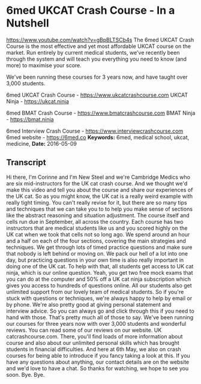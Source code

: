 # 6med UKCAT Crash Course - In a Nutshell
https://www.youtube.com/watch?v=gBpBLTSCb4s
The 6med UKCAT Crash Course is the most effective and yet most affordable UKCAT course on the market. Run entirely by current medical students, we've recently been through the system and will teach you everything you need to know (and more) to maximise your score.

We've been running these courses for 3 years now, and have taught over 3,000 students. 

6med UKCAT Crash Course - https://www.ukcatcrashcourse.com
UKCAT Ninja - https://ukcat.ninja

6med BMAT Crash Course - https://www.bmatcrashcourse.com
BMAT Ninja - https://bmat.ninja

6med Interview Crash Course - https://www.interviewcrashcourse.com
6med website - https://6med.co
**Keywords:** 6med, medical school, ukcat, medicine, 
**Date:** 2016-05-09

## Transcript
 Hi there, I'm Corinne and I'm New Steel and we're Cambridge Medics who are six mid-instructors for the UK cat crash course. And we thought we'd make this video and tell you about the course and share our experiences of the UK cat. So as you might know, the UK cat is a really weird example with really tight timing. You can't really revise for it, but there are so many tips and techniques that we can take you to to help you make sense of sections like the abstract reasoning and situation adjustment. The course itself and cells run due in September, all across the country. Each course has two instructors that are medical students like us and you scored highly on the UK cat when we took that cells not so long ago. We spend around an hour and a half on each of the four sections, covering the main strategies and techniques. We get through lots of timed practice questions and make sure that nobody is left behind or moving on. We pack our hell of a lot into one day, but practicing questions in your own time is also really important in doing one of the UK cat. To help with that, all students get access to UK cat ninja, which is our online question. Yeah, you get two free mock exams that you can do at the computer and 50% off a UK cat ninja subscription which gives you access to hundreds of questions online. All our students also get unlimited support from our lovely team of medical students. So if you're stuck with questions or techniques, we're always happy to help by email or by phone. We're also pretty good at giving personal statement and interview advice. So you can always go and click through this if you need to hand with those. That's pretty much all of those to say. We've been running our courses for three years now with over 3,000 students and wonderful reviews. You can read some of our reviews on our website. UK catcrashcourse.com. There, you'll find loads of more information about course and also about our unlimited personal skills which has brought students in financial difficulties. And here at 6th May, we also on crash courses for being able to introduce if you fancy taking a look at this. If you have any questions about anything, our contact details are on the website and we'd love to have a chat. So thanks for watching, we hope to see you soon. Bye. Bye.
